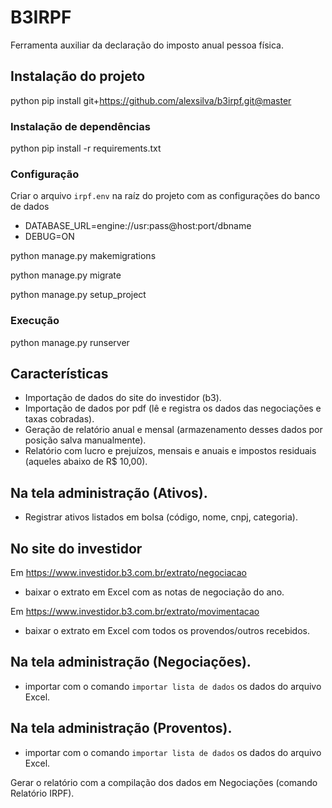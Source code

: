 # B3IRPF
Ferramenta auxiliar da declaração do imposto anual pessoa física.

## Instalação do projeto
python pip install git+https://github.com/alexsilva/b3irpf.git@master
### Instalação de dependências
python pip install -r requirements.txt
### Configuração

Criar o arquivo `irpf.env` na raíz do projeto com as configurações do banco de dados
* DATABASE_URL=engine://usr:pass@host:port/dbname
* DEBUG=ON

python manage.py makemigrations

python manage.py migrate

python manage.py setup_project
### Execução
python manage.py runserver

## Características
* Importação de dados do site do investidor (b3).
* Importação de dados por pdf (lê e registra os dados das negociações e taxas cobradas).
* Geração de relatório anual e mensal (armazenamento desses dados por posição salva manualmente).
* Relatório com lucro e prejuízos, mensais e anuais e impostos residuais (aqueles abaixo de R$ 10,00).

## Na tela administração (Ativos).
* Registrar ativos listados em bolsa (código, nome, cnpj, categoria).

## No site do investidor
Em https://www.investidor.b3.com.br/extrato/negociacao
* baixar o extrato em Excel com as notas de negociação do ano.

Em https://www.investidor.b3.com.br/extrato/movimentacao
* baixar o extrato em Excel com todos os provendos/outros recebidos.

## Na tela administração (Negociações).
* importar com o comando `importar lista de dados` os dados do arquivo Excel.


## Na tela administração (Proventos).
* importar com o comando `importar lista de dados` os dados do arquivo Excel.


Gerar o relatório com a compilação dos dados em Negociações (comando Relatório IRPF).
